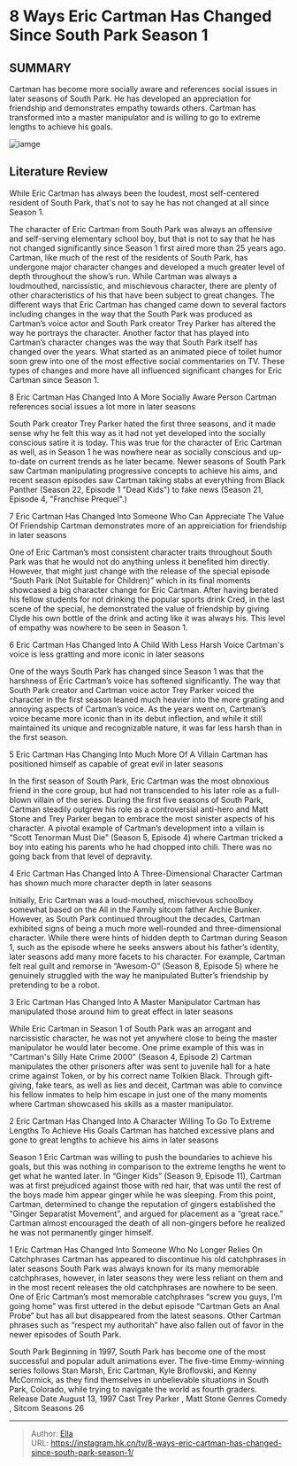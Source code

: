 # 8 Ways Eric Cartman Has Changed Since South Park Season 1


## SUMMARY 


 Cartman has become more socially aware and references social issues in later seasons of South Park. 
 He has developed an appreciation for friendship and demonstrates empathy towards others. 
 Cartman has transformed into a master manipulator and is willing to go to extreme lengths to achieve his goals. 

![iamge](https://static1.srcdn.com/wordpress/wp-content/uploads/2021/07/South-Park-Eric-Cartman-Authoritah.jpg)

## Literature Review
While Eric Cartman has always been the loudest, most self-centered resident of South Park, that&#39;s not to say he has not changed at all since Season 1.




The character of Eric Cartman from South Park was always an offensive and self-serving elementary school boy, but that is not to say that he has not changed significantly since Season 1 first aired more than 25 years ago. Cartman, like much of the rest of the residents of South Park, has undergone major character changes and developed a much greater level of depth throughout the show’s run. While Cartman was always a loudmouthed, narcissistic, and mischievous character, there are plenty of other characteristics of his that have been subject to great changes.
The different ways that Eric Cartman has changed came down to several factors including changes in the way that the South Park was produced as Cartman’s voice actor and South Park creator Trey Parker has altered the way he portrays the character. Another factor that has played into Cartman’s character changes was the way that South Park itself has changed over the years. What started as an animated piece of toilet humor soon grew into one of the most effective social commentaries on TV. These types of changes and more have all influenced significant changes for Eric Cartman since Season 1.




 8  Eric Cartman Has Changed Into A More Socially Aware Person 
Cartman references social issues a lot more in later seasons
        

South Park creator Trey Parker hated the first three seasons, and it made sense why he felt this way as it had not yet developed into the socially conscious satire it is today. This was true for the character of Eric Cartman as well, as in Season 1 he was nowhere near as socially conscious and up-to-date on current trends as he later became. Newer seasons of South Park saw Cartman manipulating progressive concepts to achieve his aims, and recent season episodes saw Cartman taking stabs at everything from Black Panther (Season 22, Episode 1 &#34;Dead Kids&#34;) to fake news (Season 21, Episode 4, &#34;Franchise Prequel&#34;.)





 7  Eric Cartman Has Changed Into Someone Who Can Appreciate The Value Of Friendship 
Cartman demonstrates more of an appreiciation for friendship in later seasons




One of Eric Cartman’s most consistent character traits throughout South Park was that he would not do anything unless it benefited him directly. However, that might just change with the release of the special episode “South Park (Not Suitable for Children)” which in its final moments showcased a big character change for Eric Cartman. After having berated his fellow students for not drinking the popular sports drink Cred, in the last scene of the special, he demonstrated the value of friendship by giving Clyde his own bottle of the drink and acting like it was always his. This level of empathy was nowhere to be seen in Season 1.





 6  Eric Cartman Has Changed Into A Child With Less Harsh Voice 
Cartman&#39;s voice is less gratting and more iconic in later seasons
        

One of the ways South Park has changed since Season 1 was that the harshness of Eric Cartman’s voice has softened significantly. The way that South Park creator and Cartman voice actor Trey Parker voiced the character in the first season leaned much heavier into the more grating and annoying aspects of Cartman’s voice. As the years went on, Cartman’s voice became more iconic than in its debut inflection, and while it still maintained its unique and recognizable nature, it was far less harsh than in the first season.





 5  Eric Cartman Has Changing Into Much More Of A Villain 
Cartman has positioned himself as capable of great evil in later seasons



In the first season of South Park, Eric Cartman was the most obnoxious friend in the core group, but had not transcended to his later role as a full-blown villain of the series. During the first five seasons of South Park, Cartman steadily outgrew his role as a controversial anti-hero and Matt Stone and Trey Parker began to embrace the most sinister aspects of his character. A pivotal example of Cartman’s development into a villain is “Scott Tenorman Must Die” (Season 5, Episode 4) where Cartman tricked a boy into eating his parents who he had chopped into chili. There was no going back from that level of depravity.





 4  Eric Cartman Has Changed Into A Three-Dimensional Character 
Cartman has shown much more character depth in later seasons
        

Initially, Eric Cartman was a loud-mouthed, mischievous schoolboy somewhat based on the All in the Family sitcom father Archie Bunker. However, as South Park continued throughout the decades, Cartman exhibited signs of being a much more well-rounded and three-dimensional character. While there were hints of hidden depth to Cartman during Season 1, such as the episode where he seeks answers about his father’s identity, later seasons add many more facets to his character. For example, Cartman felt real guilt and remorse in “Awesom-O” (Season 8, Episode 5) where he genuinely struggled with the way he manipulated Butter’s friendship by pretending to be a robot.





 3  Eric Cartman Has Changed Into A Master Manipulator 
Cartman has manipulated those around him to great effect in later seasons
        

While Eric Cartman in Season 1 of South Park was an arrogant and narcissistic character, he was not yet anywhere close to being the master manipulator he would later become. One prime example of this was in &#34;Cartman&#39;s Silly Hate Crime 2000&#34; (Season 4, Episode 2) Cartman manipulates the other prisoners after was sent to juvenile hall for a hate crime against Token, or by his correct name Tolkien Black. Through gift-giving, fake tears, as well as lies and deceit, Cartman was able to convince his fellow inmates to help him escape in just one of the many moments where Cartman showcased his skills as a master manipulator.





 2  Eric Cartman Has Changed Into A Character Willing To Go To Extreme Lengths To Achieve His Goals 
Cartman has hatched excessive plans and gone to great lengths to achieve his aims in later seasons




Season 1 Eric Cartman was willing to push the boundaries to achieve his goals, but this was nothing in comparison to the extreme lengths he went to get what he wanted later. In “Ginger Kids” (Season 9, Episode 11), Cartman was at first prejudiced against those with red hair, that was until the rest of the boys made him appear ginger while he was sleeping. From this point, Cartman, determined to change the reputation of gingers established the “Ginger Separatist Movement”, and argued for placement as a “great race.” Cartman almost encouraged the death of all non-gingers before he realized he was not permanently ginger himself.





 1  Eric Cartman Has Changed Into Someone Who No Longer Relies On Catchphrases 
Cartman has appeared to discontinue his old catchphrases in later seasons South Park was always known for its many memorable catchphrases, however, in later seasons they were less reliant on them and in the most recent releases the old catchphrases are nowhere to be seen. One of Eric Cartman’s most memorable catchphrases “screw you guys, I’m going home” was first uttered in the debut episode “Cartman Gets an Anal Probe” but has all but disappeared from the latest seasons. Other Cartman phrases such as “respect my authoritah” have also fallen out of favor in the newer episodes of South Park.
        


 South Park 
Beginning in 1997, South Park has become one of the most successful and popular adult animations ever. The five-time Emmy-winning series follows Stan Marsh, Eric Cartman, Kyle Broflovski, and Kenny McCormick, as they find themselves in unbelievable situations in South Park, Colorado, while trying to navigate the world as fourth graders.
 Release Date   August 13, 1997    Cast   Trey Parker , Matt Stone    Genres   Comedy , Sitcom    Seasons   26    





---

> Author: [Ella](https://instagram.hk.cn/)  
> URL: https://instagram.hk.cn/tv/8-ways-eric-cartman-has-changed-since-south-park-season-1/  

